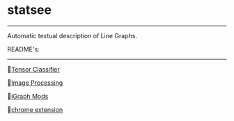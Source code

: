 # statsee
* * *

Automatic textual description of Line Graphs.



README's:
* * *

🚀[Tensor Classifier](https://github.com/TomOMara/statsee/tree/master/tensor_classifier)

🚀[Image Processing](https://github.com/TomOMara/statsee/tree/master/image_processing)

🚀[iGraph Mods](https://github.com/TomOMara/iGraph)

🚀[chrome extension](https://github.com/TomOMara/statsee_chrome_extension)
